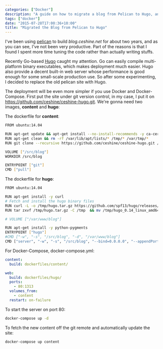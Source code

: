 ```yaml
---
categories: ["Docker"]
description: "A guide on how to migrate a blog from Pelican to Hugo, and how to deploy it with Docker and Docker-Compose."
tags: ["docker"]
date: "2015-07-28T17:00:36+10:00"
title: "Migrated the Blog from Pelican to Hugo"
---
```


I've been using [pelican](http://blog.getpelican.com/) to build _blog.ceshine.net_ for about two years, and as you can see, I've not been very productive. Part of the reasons is that I found I spent more time tuning the code rather than actually writing stuffs.

Recently Go-based [Hugo](http://gohugo.io/) caught my attention. Go can easily compile multi-platform binary executables, which makes deployment much easier. Hugo also provide a decent built-in web server whose performance is good enough for some small-scale production use. So after some experimenting, I decided to replace the old pelican site with Hugo.

The deployment will be even more simpler if you use Docker and Docker-Compose. First put the site under git version control, in my case, I put it on https://github.com/ceshine/ceshine-hugo.git. We're gonna need two images, **content** and **hugo**:

The dockerfile for **content**:

```bash
FROM ubuntu:14.04

RUN apt-get update && apt-get install --no-install-recommends -y ca-certificates git-core
RUN apt-get clean && rm -rf /var/lib/apt/lists/* /tmp/* /var/tmp/*
RUN git clone --recursive https://github.com/ceshine/ceshine-hugo.git /src/blog

VOLUME ["/src/blog"]
WORKDIR /src/blog

ENTRYPOINT ["git"]
CMD ["pull"]
```

The dockerfile for **hugo**:

```bash
FROM ubuntu:14.04

RUN apt-get install -y curl
# Fetch and install the hugo binary files
RUN curl -L -o /tmp/hugo.tar.gz https://github.com/spf13/hugo/releases/download/v0.14/hugo_0.14_linux_amd64.tar.gz
RUN tar zxvf /tmp/hugo.tar.gz -C /tmp  && mv /tmp/hugo_0.14_linux_amd64/hugo_0.14_linux_amd64 /usr/local/bin/hugo

# VOLUME ["/var/www/blog"]

RUN apt-get install -y python-pygments
ENTRYPOINT ["hugo"]
#CMD ["-w", "-s", "/src/blog", "-d", "/var/www/blog"]
CMD ["server", "-w", "-s", "/src/blog", "--bind=0.0.0.0", "--appendPort=false", "-v", "-b", "https://hugo.ceshine.net", "--disableLiveReload"]
```

For Docker-Compose, docker-compose.yml:

```yaml
content:
  build: dockerfiles/content/

web:
  build: dockerfiles/hugo/
  ports:
    - 80:1313
  volumes_from:
    - content
  restart: on-failure
```

To start the server on port 80:

```bash
docker-compose up -d
```

To fetch the new content off the git remote and automatically update the site:

```bash
docker-compose up content
```
